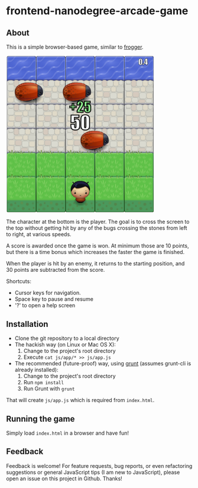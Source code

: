 frontend-nanodegree-arcade-game
===============================

About
-----
This is a simple browser-based game, similar to [frogger](https://en.wikipedia.org/wiki/Frogger).

<img src="https://github.com/andreaswachowski/frontend-nanodegree-arcade-game/blob/master/screenshot.png" height="auto" width="400" >

The character at the bottom is the player. The goal is to cross the screen to the top without getting hit by any of the bugs crossing the stones from left to right, at various speeds.

A score is awarded once the game is won. At minimum those are 10 points, but there is a time bonus which increases the faster the game is finished.

When the player is hit by an enemy, it returns to the starting position, and 30 points are subtracted from the score. 

Shortcuts:
* Cursor keys for navigation.
* Space key to pause and resume
* '?' to open a help screen

Installation
------------
* Clone the git repository to a local directory
* The hackish way (on Linux or Mac OS X):
  1. Change to the project's root directory
  2. Execute ```cat js/app/* >> js/app.js```
* The recommended (future-proof) way, using [grunt](http://gruntjs.com/getting-started) (assumes grunt-cli is already installed):
  1. Change to the project's root directory
  2. Run ```npm install```
  3. Run Grunt with ```grunt```

That will create ```js/app.js``` which is required from ```index.html```.

Running the game
----------------
Simply load ```index.html``` in a browser and have fun!

Feedback
--------
Feedback is welcome! For feature requests, bug reports, or even refactoring suggestions or general JavaScript tips (I am new to JavaScript), please open an issue on this project in Github. Thanks!
